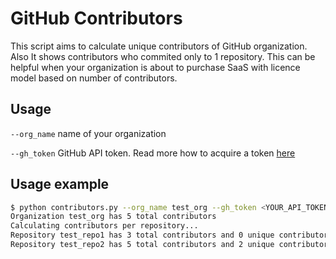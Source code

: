 # GitHub Contributors

This script aims to calculate unique contributors of GitHub organization. Also It shows contributors who commited only to 1 repository. This can be helpful when your organization is about to purchase SaaS with licence model based on number of contributors.

## Usage

<code>--org_name</code> name of your organization

<code>--gh_token</code> GitHub API token. Read more how to acquire a token [here](https://docs.github.com/en/authentication/keeping-your-account-and-data-secure/managing-your-personal-access-tokens)

## Usage example

```bash
$ python contributors.py --org_name test_org --gh_token <YOUR_API_TOKEN_HERE>
Organization test_org has 5 total contributors
Calculating contributors per repository...
Repository test_repo1 has 3 total contributors and 0 unique contributors: []
Repository test_repo2 has 5 total contributors and 2 unique contributors: ['user1', 'user2']
```
